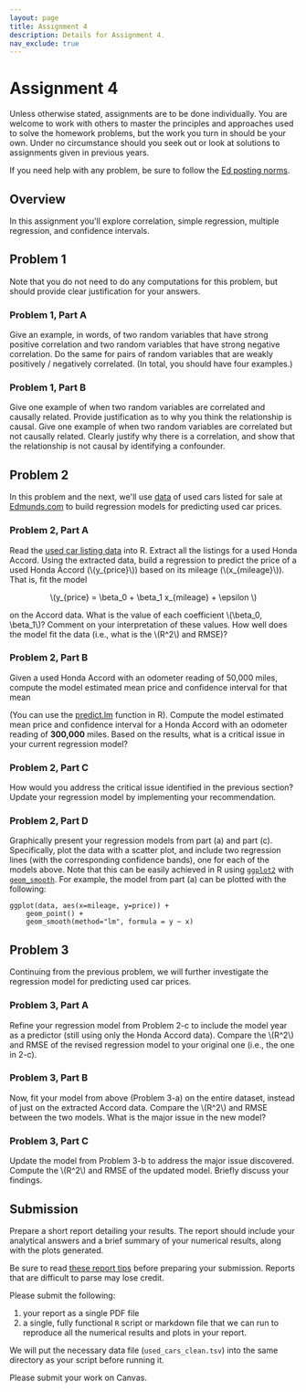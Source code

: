```yaml
---
layout: page
title: Assignment 4
description: Details for Assignment 4.
nav_exclude: true
---
```

<head>
	<script src="https://cdn.mathjax.org/mathjax/latest/MathJax.js?config=TeX-AMS-MML_HTMLorMML" type="text/javascript"></script>
</head>

# Assignment 4

Unless otherwise stated, assignments are to be done individually.
You are welcome to work with others to master the principles and approaches used to
solve the homework problems, but the work you turn in should be your own.
Under no circumstance should you seek out or look at solutions to assignments given in previous years.

If you need help with any problem, be sure to follow the [Ed posting norms](../ed_tips).

## Overview

In this assignment you'll explore correlation, simple regression, multiple regression, and confidence intervals.
<!-- and prediction intervals. -->

## Problem 1

<p>
    Note that you do not need to do any computations for this problem,
    but should provide clear justification for your answers.
</p>

### Problem 1, Part A

Give an example, in words, of two random variables that have strong positive
correlation and two random variables that have strong negative correlation.
Do the same for pairs of random variables that are weakly positively / negatively correlated.
(In total, you should have four examples.)

### Problem 1, Part B

Give one example of when two random variables are correlated and
causally related.
Provide justification as to why you think the relationship is causal.
Give one example of when two random variables are correlated but not
causally related. Clearly justify why there is a correlation, and
show that the relationship is not causal by identifying a confounder.


## Problem 2

<p>
    In this problem and the next, we'll use
    <a href="../assets/hw5/used_cars_clean.tsv">data</a> of used cars listed for
    sale at <a href="http://www.edmunds.com/" target="_blank">
    Edmunds.com</a> to build regression models for predicting used car prices.
</p>

### Problem 2, Part A

<p>
Read the <a href="../assets/hw5/used_cars_clean.tsv">used car listing data</a>
into R.
Extract all the listings for a used Honda Accord. Using the extracted
data, build a regression to predict the price of a used Honda Accord
(\(y_{price}\)) based on its mileage (\(x_{mileage}\)). That is, fit the
model 
</p>

<p align="center">
    \(y_{price} = \beta_0 + \beta_1 x_{mileage} + \epsilon \)
</p>

<p>
on the Accord data.
What is the value of each coefficient \(\beta_0, \beta_1\)? Comment on
your interpretation of these values. How well does the model fit the
data (i.e., what is the \(R^2\) and RMSE)?
</p>

### Problem 2, Part B

Given a used Honda Accord with an odometer reading of 50,000 miles,
compute the model estimated mean price and confidence
interval for that mean
<!-- and the prediction interval of the price  -->
(You can use the
<a href="https://stat.ethz.ch/R-manual/R-patched/library/stats/html/predict.lm.html" class="code">
    predict.lm</a> function in <span class="code">R</span>).
Compute the model estimated mean price and confidence interval for a Honda Accord with an
odometer reading of <strong>300,000</strong> miles.
Based on the results, what is a critical issue in your
current regression model?

### Problem 2, Part C

How would you address the critical issue identified in the previous
section? Update your regression model by implementing your
recommendation.

### Problem 2, Part D

Graphically present your regression models from part (a) and part (c). Specifically, plot the data with
a scatter plot, and include two regression lines (with the corresponding confidence bands), one
for each of the models above.
Note that this can be easily achieved in R using
<a href="http://ggplot2.org/">`ggplot2`</a> with
<a href="http://docs.ggplot2.org/0.9.3.1/geom_smooth.html">`geom_smooth`</a>.
For example, the model from part (a) can be plotted with the following:

```
ggplot(data, aes(x=mileage, y=price)) +  
    geom_point() + 
    geom_smooth(method="lm", formula = y ~ x)
```

## Problem 3

<p>
    Continuing from the previous problem, we will further investigate the
    regression model for predicting used car prices.
</p>

### Problem 3, Part A

<p>
Refine your regression model from Problem 2-c to include the model year as a predictor (still
using only the Honda Accord data).
Compare the \(R^2\) and RMSE of the revised regression model to your original one (i.e., the one in 2-c).
</p>

### Problem 3, Part B

<p>
Now, fit your model from above (Problem 3-a) on
the entire dataset, instead of just on the extracted Accord data.
Compare the \(R^2\) and RMSE between the two models. What is the major issue in
the new model?
</p>

### Problem 3, Part C

<p>
Update the model from Problem 3-b to address the major issue discovered.
Compute the \(R^2\) and RMSE of the updated model.
Briefly discuss your findings.
</p>

## Submission

Prepare a short report detailing your results. The report should include
your analytical answers and a brief summary of your numerical results, along
with the plots generated.

Be sure to read [these report tips](report_tips.md) before preparing your submission. 
Reports that are difficult to parse may lose credit. 

Please submit the following:
1. your report as a single PDF file
2. a single, fully functional `R` script or markdown file that we can run to reproduce all the numerical results and plots in your report.

We will put the necessary data file (`used_cars_clean.tsv`) into the same directory as your script before running it.

Please submit your work on Canvas.

